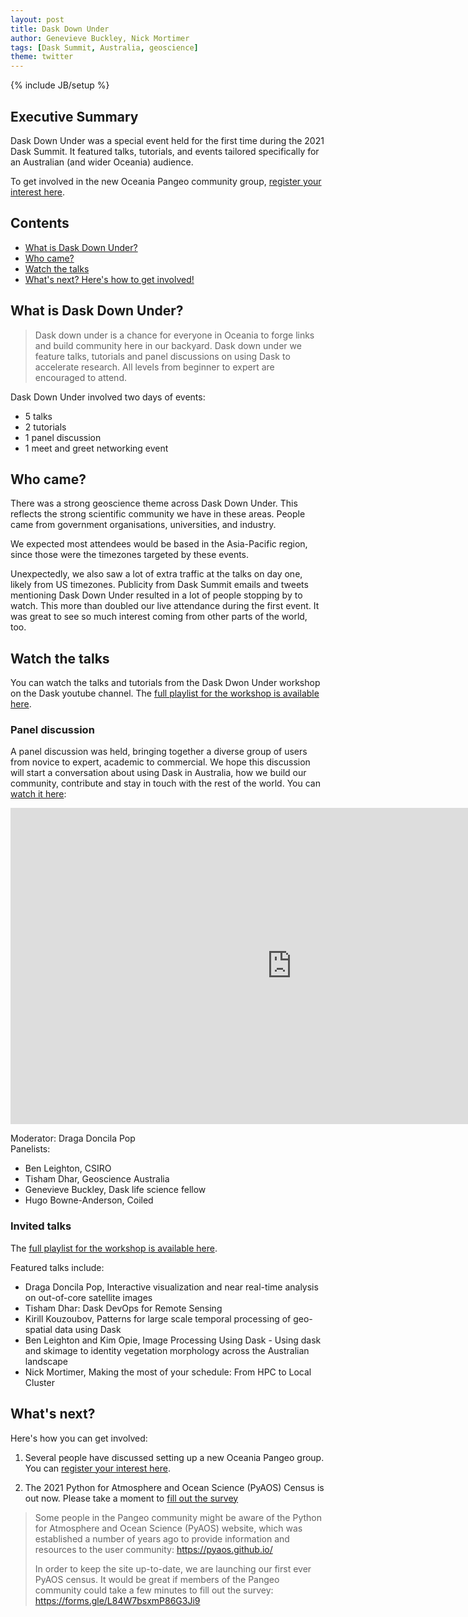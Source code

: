 ```yaml
---
layout: post
title: Dask Down Under
author: Genevieve Buckley, Nick Mortimer
tags: [Dask Summit, Australia, geoscience]
theme: twitter
---
```

{% include JB/setup %}

## Executive Summary

Dask Down Under was a special event held for the first time during the 2021 Dask Summit.
It featured talks, tutorials, and events tailored specifically for an Australian (and wider Oceania) audience.

To get involved in the new Oceania Pangeo community group,
[register your interest here](https://confirmsubscription.com/h/j/E30A9F4EAC96EA73).


## Contents

* [What is Dask Down Under?](#what-is-dask-down-under)
* [Who came?](#who-came)
* [Watch the talks](#watch-the-talks)
* [What's next? Here's how to get involved!](#)
## What is Dask Down Under?

> Dask down under is a chance for everyone in Oceania to forge links and build community here in our backyard. Dask down under we feature talks, tutorials and panel discussions on using Dask to accelerate research. All levels from beginner to expert are encouraged to attend.

Dask Down Under involved two days of events:
* 5 talks
* 2 tutorials
* 1 panel discussion
* 1 meet and greet networking event

## Who came?

There was a strong geoscience theme across Dask Down Under. This reflects the strong scientific community we have in these areas. People came from government organisations, universities, and industry.

We expected most attendees would be based in the Asia-Pacific region, since those were the timezones targeted by these events.

Unexpectedly, we also saw a lot of extra traffic at the talks on day one, likely from US timezones. Publicity from Dask Summit emails and tweets mentioning Dask Down Under resulted in a lot of people stopping by to watch. This more than doubled our live attendance during the first event. It was great to see so much interest coming from other parts of the world, too.

## Watch the talks

You can watch the talks and tutorials from the Dask Dwon Under workshop on the Dask youtube channel.
The [full playlist for the workshop is available here](https://www.youtube.com/playlist?list=PLJ0vO2F_f6OAXBfb_SAF2EbJve9k1vkQX).

### Panel discussion

A panel discussion was held, bringing together a diverse group of users from novice to expert, academic to commercial. We hope this discussion will start a conversation about using Dask in Australia, how we build our community, contribute and stay in touch with the rest of the world. You can [watch it here](https://www.youtube.com/embed/WlSw7rhwGrA?list=PLJ0vO2F_f6OAXBfb_SAF2EbJve9k1vkQX):

<iframe width="900" height="506" src="https://www.youtube.com/embed/WlSw7rhwGrA?list=PLJ0vO2F_f6OAXBfb_SAF2EbJve9k1vkQX" title="YouTube video player" frameborder="0" allow="accelerometer; autoplay; clipboard-write; encrypted-media; gyroscope; picture-in-picture" allowfullscreen></iframe>

Moderator: Draga Doncila Pop\
Panelists:
* Ben Leighton, CSIRO
* Tisham Dhar, Geoscience Australia
* Genevieve Buckley, Dask life science fellow
* Hugo Bowne-Anderson, Coiled

### Invited talks

The [full playlist for the workshop is available here](https://www.youtube.com/playlist?list=PLJ0vO2F_f6OAXBfb_SAF2EbJve9k1vkQX).

Featured talks include:
* Draga Doncila Pop, Interactive visualization and near real-time analysis on out-of-core satellite images
* Tisham Dhar: Dask DevOps for Remote Sensing
* Kirill Kouzoubov, Patterns for large scale temporal processing of geo-spatial data using Dask
* Ben Leighton and Kim Opie, Image Processing Using Dask - Using dask and skimage to identity vegetation morphology across the Australian landscape
* Nick Mortimer, Making the most of your schedule: From HPC to Local Cluster

## What's next?

Here's how you can get involved:

1. Several people have discussed setting up a new Oceania Pangeo group. You can
[register your interest here](https://confirmsubscription.com/h/j/E30A9F4EAC96EA73).

2. The 2021 Python for Atmosphere and Ocean Science (PyAOS) Census is out now. Please take a moment to [fill out the survey](https://forms.gle/L84W7bsxmP86G3Ji9)

> Some people in the Pangeo community might be aware of the Python for Atmosphere and Ocean Science (PyAOS) website, which was established a number of years ago to provide information and resources to the user community: https://pyaos.github.io/
>
> In order to keep the site up-to-date, we are launching our first ever PyAOS census. It would be great if members of the Pangeo community could take a few minutes to fill out the survey:
https://forms.gle/L84W7bsxmP86G3Ji9
